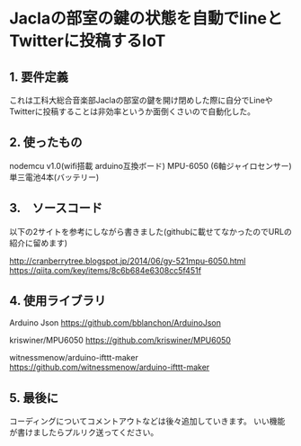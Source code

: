 # Jaclaの部室の鍵の状態を自動でlineとTwitterに投稿するIoT

## 1. 要件定義
これは工科大総合音楽部Jaclaの部室の鍵を開け閉めした際に自分でLineやTwitterに投稿することは非効率というか面倒くさいので自動化した。

## 2. 使ったもの
nodemcu v1.0(wifi搭載 arduino互換ボード)
MPU-6050 (6軸ジャイロセンサー)
単三電池4本(バッテリー)

## 3.　ソースコード
以下の2サイトを参考にしながら書きました(githubに載せてなかったのでURLの紹介に留めます)

http://cranberrytree.blogspot.jp/2014/06/gy-521mpu-6050.html
https://qiita.com/key/items/8c6b684e6308cc5f451f

## 4. 使用ライブラリ
Arduino Json
https://github.com/bblanchon/ArduinoJson

kriswiner/MPU6050
https://github.com/kriswiner/MPU6050

witnessmenow/arduino-ifttt-maker
https://github.com/witnessmenow/arduino-ifttt-maker

## 5. 最後に
コーディングについてコメントアウトなどは後々追加していきます。
いい機能が書けましたらプルリク送ってください。
